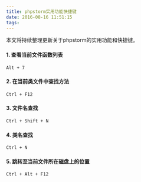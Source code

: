 ```yaml
---
title: phpstorm实用功能快捷键
date: 2016-08-16 11:51:15
tags:
---
```

本文将持续整理更新关于phpstorm的实用功能和快捷键。<!-- more -->
#### 1. 查看当前文件函数列表
```
Alt + 7
```
#### 2. 在当前类文件中查找方法
```
Ctrl + F12
```
#### 3. 文件名查找
```
Ctrl + Shift + N
```
#### 4. 类名查找
```
Ctrl + N
```
#### 5. 跳转至当前文件所在磁盘上的位置
```
Ctrl + Alt + F12
```